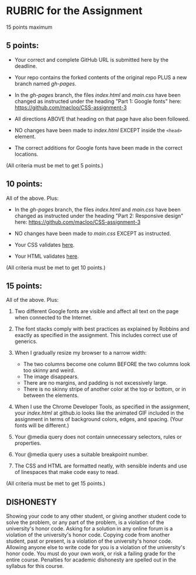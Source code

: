 # RUBRIC for the Assignment

15 points maximum

## 5 points:

* Your correct and complete GitHub URL is submitted here by the deadline.

* Your repo contains the forked contents of the original repo PLUS a new branch named *gh-pages*.

* In the *gh-pages* branch, the files *index.html* and *main.css* have been changed as instructed under the heading "Part 1: Google fonts" here:  https://github.com/macloo/CSS-assignment-3

* All directions ABOVE that heading on that page have also been followed.

* NO changes have been made to *index.html* EXCEPT inside the `<head>` element.

* The correct additions for Google fonts have been made in the correct locations.

(All criteria must be met to get 5 points.)

## 10 points:

All of the above. Plus:

* In the *gh-pages* branch, the files *index.html* and *main.css* have been changed as instructed under the heading "Part 2: Responsive design" here:  https://github.com/macloo/CSS-assignment-3

* NO changes have been made to *main.css* EXCEPT as instructed.

* Your CSS validates [here](https://jigsaw.w3.org/css-validator/).

* Your HTML validates [here](https://html5.validator.nu/).

(All criteria must be met to get 10 points.)

## 15 points:

All of the above. Plus:

1. Two different Google fonts are visible and affect all text on the page when connected to the Internet.

2. The font stacks comply with best practices as explained by Robbins and exactly as specified in the assignment. This includes correct use of generics.

3. When I gradually resize my browser to a narrow width:

    * The two columns become one column BEFORE the two columns look too skinny and weird.
    * The image disappears.
    * There are no margins, and padding is not excessively large.
    * There is no skinny stripe of another color at the top or bottom, or in between the elements.

4. When I use the Chrome Developer Tools, as specified in the assignment, your *index.html* at github.io looks like the animated GIF included in the assignment in terms of background colors, edges, and spacing. (Your fonts will be different.)

5. Your @media query does not contain unnecessary selectors, rules or properties.

6. Your @media query uses a suitable breakpoint number.

7. The CSS and HTML are formatted neatly, with sensible indents and use of linespaces that make code easy to read.

(All criteria must be met to get 15 points.)

## DISHONESTY

Showing your code to any other student, or giving another student code to solve the problem, or any part of the problem, is a violation of the university's honor code. Asking for a solution in any online forum is a violation of the university's honor code. Copying code from another student, past or present, is a violation of the university's honor code. Allowing anyone else to write code for you is a violation of the university's honor code. You must do your own work, or risk a failing grade for the entire course. Penalties for academic dishonesty are spelled out in the syllabus for this course.
